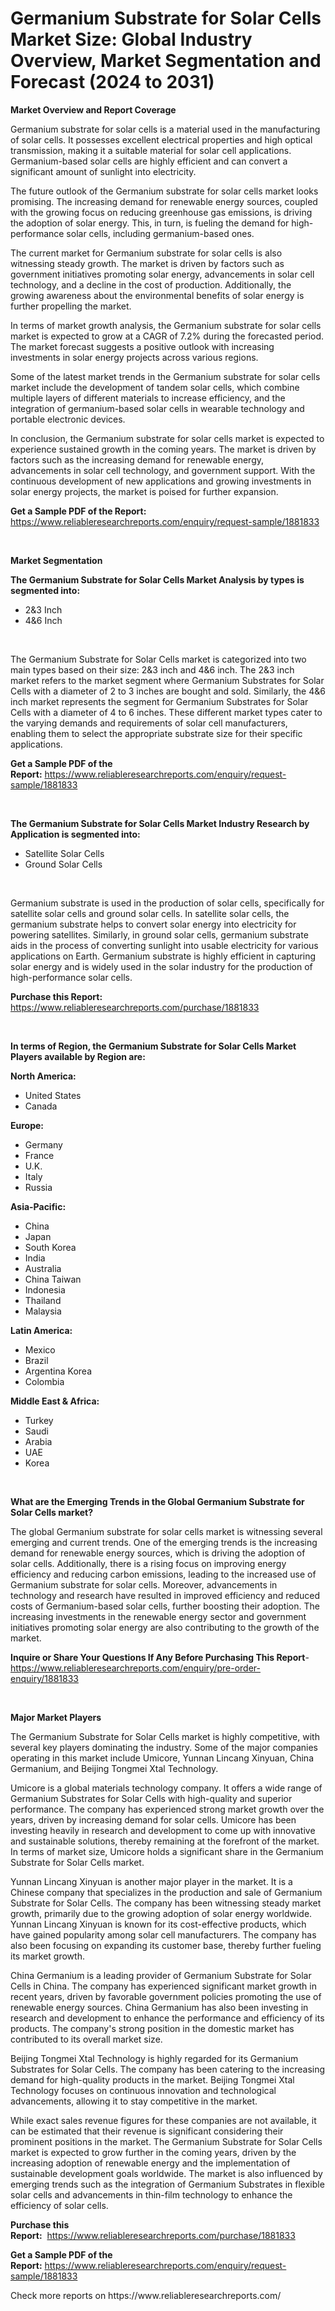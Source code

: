 <p><h1>Germanium Substrate for Solar Cells Market Size: Global Industry Overview, Market Segmentation and Forecast (2024 to 2031)</h1></p><p><strong>Market Overview and Report Coverage</strong></p>
<p><p>Germanium substrate for solar cells is a material used in the manufacturing of solar cells. It possesses excellent electrical properties and high optical transmission, making it a suitable material for solar cell applications. Germanium-based solar cells are highly efficient and can convert a significant amount of sunlight into electricity.</p><p>The future outlook of the Germanium substrate for solar cells market looks promising. The increasing demand for renewable energy sources, coupled with the growing focus on reducing greenhouse gas emissions, is driving the adoption of solar energy. This, in turn, is fueling the demand for high-performance solar cells, including germanium-based ones.</p><p>The current market for Germanium substrate for solar cells is also witnessing steady growth. The market is driven by factors such as government initiatives promoting solar energy, advancements in solar cell technology, and a decline in the cost of production. Additionally, the growing awareness about the environmental benefits of solar energy is further propelling the market.</p><p>In terms of market growth analysis, the Germanium substrate for solar cells market is expected to grow at a CAGR of 7.2% during the forecasted period. The market forecast suggests a positive outlook with increasing investments in solar energy projects across various regions.</p><p>Some of the latest market trends in the Germanium substrate for solar cells market include the development of tandem solar cells, which combine multiple layers of different materials to increase efficiency, and the integration of germanium-based solar cells in wearable technology and portable electronic devices.</p><p>In conclusion, the Germanium substrate for solar cells market is expected to experience sustained growth in the coming years. The market is driven by factors such as the increasing demand for renewable energy, advancements in solar cell technology, and government support. With the continuous development of new applications and growing investments in solar energy projects, the market is poised for further expansion.</p></p>
<p><strong>Get a Sample PDF of the Report:</strong> <a href="https://www.reliableresearchreports.com/enquiry/request-sample/1881833">https://www.reliableresearchreports.com/enquiry/request-sample/1881833</a></p>
<p>&nbsp;</p>
<p><strong>Market Segmentation</strong></p>
<p><strong>The Germanium Substrate for Solar Cells Market Analysis by types is segmented into:</strong></p>
<p><ul><li>2&3 Inch</li><li>4&6 Inch</li></ul></p>
<p>&nbsp;</p>
<p><p>The Germanium Substrate for Solar Cells market is categorized into two main types based on their size: 2&3 inch and 4&6 inch. The 2&3 inch market refers to the market segment where Germanium Substrates for Solar Cells with a diameter of 2 to 3 inches are bought and sold. Similarly, the 4&6 inch market represents the segment for Germanium Substrates for Solar Cells with a diameter of 4 to 6 inches. These different market types cater to the varying demands and requirements of solar cell manufacturers, enabling them to select the appropriate substrate size for their specific applications.</p></p>
<p><strong>Get a Sample PDF of the Report:</strong>&nbsp;<a href="https://www.reliableresearchreports.com/enquiry/request-sample/1881833">https://www.reliableresearchreports.com/enquiry/request-sample/1881833</a></p>
<p>&nbsp;</p>
<p><strong>The Germanium Substrate for Solar Cells Market Industry Research by Application is segmented into:</strong></p>
<p><ul><li>Satellite Solar Cells</li><li>Ground Solar Cells</li></ul></p>
<p>&nbsp;</p>
<p><p>Germanium substrate is used in the production of solar cells, specifically for satellite solar cells and ground solar cells. In satellite solar cells, the germanium substrate helps to convert solar energy into electricity for powering satellites. Similarly, in ground solar cells, germanium substrate aids in the process of converting sunlight into usable electricity for various applications on Earth. Germanium substrate is highly efficient in capturing solar energy and is widely used in the solar industry for the production of high-performance solar cells.</p></p>
<p><strong>Purchase this Report:</strong>&nbsp; <a href="https://www.reliableresearchreports.com/purchase/1881833">https://www.reliableresearchreports.com/purchase/1881833</a></p>
<p>&nbsp;</p>
<p><strong>In terms of Region, the Germanium Substrate for Solar Cells Market Players available by Region are:</strong></p>
<p>
    <p> <strong> North America: </strong>
        <ul>
            <li>United States</li>
            <li>Canada</li>
        </ul>
        </p> 
    <p> <strong> Europe: </strong>
        <ul>
            <li>Germany</li>
            <li>France</li>
            <li>U.K.</li>
            <li>Italy</li>
            <li>Russia</li>
        </ul>
        </p> 
    <p> <strong> Asia-Pacific: </strong>
        <ul>
            <li>China</li>
            <li>Japan</li>
            <li>South Korea</li>
            <li>India</li>
            <li>Australia</li>
            <li>China Taiwan</li>
            <li>Indonesia</li>
            <li>Thailand</li>
            <li>Malaysia</li>
        </ul>
        </p> 
    <p> <strong> Latin America: </strong>
        <ul>
            <li>Mexico</li>
            <li>Brazil</li>
            <li>Argentina Korea</li>
            <li>Colombia</li>
        </ul>
        </p> 
    <p> <strong> Middle East & Africa: </strong>
        <ul>
            <li>Turkey</li>
            <li>Saudi</li>
            <li>Arabia</li>
            <li>UAE</li>
            <li>Korea</li>
        </ul>
    </p>
    </p>
<p>&nbsp;</p>
<p><strong>What are the Emerging Trends in the Global Germanium Substrate for Solar Cells market?</strong></p>
<p><p>The global Germanium substrate for solar cells market is witnessing several emerging and current trends. One of the emerging trends is the increasing demand for renewable energy sources, which is driving the adoption of solar cells. Additionally, there is a rising focus on improving energy efficiency and reducing carbon emissions, leading to the increased use of Germanium substrate for solar cells. Moreover, advancements in technology and research have resulted in improved efficiency and reduced costs of Germanium-based solar cells, further boosting their adoption. The increasing investments in the renewable energy sector and government initiatives promoting solar energy are also contributing to the growth of the market.</p></p>
<p><strong>Inquire or Share Your Questions If Any Before Purchasing This Report</strong>- <a href="https://www.reliableresearchreports.com/enquiry/pre-order-enquiry/1881833">https://www.reliableresearchreports.com/enquiry/pre-order-enquiry/1881833</a></p>
<p>&nbsp;</p>
<p><strong>Major Market Players</strong></p>
<p><p>The Germanium Substrate for Solar Cells market is highly competitive, with several key players dominating the industry. Some of the major companies operating in this market include Umicore, Yunnan Lincang Xinyuan, China Germanium, and Beijing Tongmei Xtal Technology.</p><p>Umicore is a global materials technology company. It offers a wide range of Germanium Substrates for Solar Cells with high-quality and superior performance. The company has experienced strong market growth over the years, driven by increasing demand for solar cells. Umicore has been investing heavily in research and development to come up with innovative and sustainable solutions, thereby remaining at the forefront of the market. In terms of market size, Umicore holds a significant share in the Germanium Substrate for Solar Cells market.</p><p>Yunnan Lincang Xinyuan is another major player in the market. It is a Chinese company that specializes in the production and sale of Germanium Substrate for Solar Cells. The company has been witnessing steady market growth, primarily due to the growing adoption of solar energy worldwide. Yunnan Lincang Xinyuan is known for its cost-effective products, which have gained popularity among solar cell manufacturers. The company has also been focusing on expanding its customer base, thereby further fueling its market growth.</p><p>China Germanium is a leading provider of Germanium Substrate for Solar Cells in China. The company has experienced significant market growth in recent years, driven by favorable government policies promoting the use of renewable energy sources. China Germanium has also been investing in research and development to enhance the performance and efficiency of its products. The company's strong position in the domestic market has contributed to its overall market size.</p><p>Beijing Tongmei Xtal Technology is highly regarded for its Germanium Substrates for Solar Cells. The company has been catering to the increasing demand for high-quality products in the market. Beijing Tongmei Xtal Technology focuses on continuous innovation and technological advancements, allowing it to stay competitive in the market.</p><p>While exact sales revenue figures for these companies are not available, it can be estimated that their revenue is significant considering their prominent positions in the market. The Germanium Substrate for Solar Cells market is expected to grow further in the coming years, driven by the increasing adoption of renewable energy and the implementation of sustainable development goals worldwide. The market is also influenced by emerging trends such as the integration of Germanium Substrates in flexible solar cells and advancements in thin-film technology to enhance the efficiency of solar cells.</p></p>
<p><strong>Purchase this Report:</strong>&nbsp;&nbsp;<a href="https://www.reliableresearchreports.com/purchase/1881833">https://www.reliableresearchreports.com/purchase/1881833</a></p>
<p></p>
<p><strong>Get a Sample PDF of the Report:</strong>&nbsp;<a href="https://www.reliableresearchreports.com/enquiry/request-sample/1881833">https://www.reliableresearchreports.com/enquiry/request-sample/1881833</a></p>
<p>Check more reports on https://www.reliableresearchreports.com/</p>